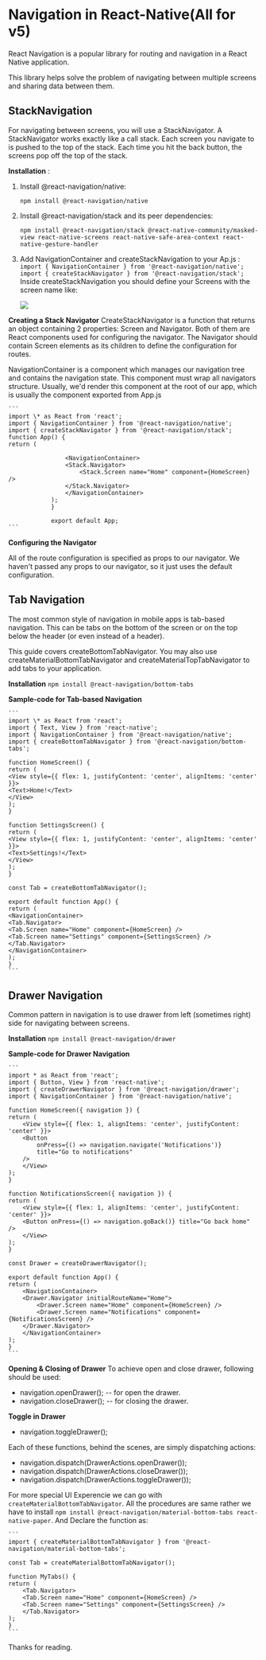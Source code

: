 # Navigation in React-Native(All for v5)

React Navigation is a popular library for routing and navigation in a React Native application.

This library helps solve the problem of navigating between multiple screens and sharing data between them.

## StackNavigation

For navigating between screens, you will use a StackNavigator. A StackNavigator works exactly like a call stack. Each screen you navigate to is pushed to the top of the stack. Each time you hit the back button, the screens pop off the top of the stack.

**Installation** :

1.  Install @react-navigation/native:

    `npm install @react-navigation/native`

2.  Install @react-navigation/stack and its peer dependencies:

    `npm install @react-navigation/stack @react-native-community/masked-view react-native-screens react-native-safe-area-context react-native-gesture-handler`

3.  Add NavigationContainer and createStackNavigation to your Ap.js :
    `import { NavigationContainer } from '@react-navigation/native'; import { createStackNavigator } from '@react-navigation/stack';`
    Inside createStackNavigation you should define your Screens with the screen name like:

    ![](image/4.png)

**Creating a Stack Navigator**
CreateStackNavigator is a function that returns an object containing 2 properties: Screen and Navigator. Both of them are React components used for configuring the navigator. The Navigator should contain Screen elements as its children to define the configuration for routes.

NavigationContainer is a component which manages our navigation tree and contains the navigation state. This component must wrap all navigators structure. Usually, we'd render this component at the root of our app, which is usually the component exported from App.js

    ```
    import \* as React from 'react';
    import { NavigationContainer } from '@react-navigation/native';
    import { createStackNavigator } from '@react-navigation/stack';
    function App() {
    return (

                    <NavigationContainer>
                    <Stack.Navigator>
                        <Stack.Screen name="Home" component={HomeScreen} />
                    </Stack.Navigator>
                    </NavigationContainer>
                );
                }

                export default App;
    ```

**Configuring the Navigator**

All of the route configuration is specified as props to our navigator. We haven't passed any props to our navigator, so it just uses the default configuration.

## Tab Navigation

The most common style of navigation in mobile apps is tab-based navigation. This can be tabs on the bottom of the screen or on the top below the header (or even instead of a header).

This guide covers createBottomTabNavigator. You may also use createMaterialBottomTabNavigator and createMaterialTopTabNavigator to add tabs to your application.

**Installation**
`npm install @react-navigation/bottom-tabs `

**Sample-code for Tab-based Navigation**

    ```
    import \* as React from 'react';
    import { Text, View } from 'react-native';
    import { NavigationContainer } from '@react-navigation/native';
    import { createBottomTabNavigator } from '@react-navigation/bottom-tabs';

    function HomeScreen() {
    return (
    <View style={{ flex: 1, justifyContent: 'center', alignItems: 'center' }}>
    <Text>Home!</Text>
    </View>
    );
    }

    function SettingsScreen() {
    return (
    <View style={{ flex: 1, justifyContent: 'center', alignItems: 'center' }}>
    <Text>Settings!</Text>
    </View>
    );
    }

    const Tab = createBottomTabNavigator();

    export default function App() {
    return (
    <NavigationContainer>
    <Tab.Navigator>
    <Tab.Screen name="Home" component={HomeScreen} />
    <Tab.Screen name="Settings" component={SettingsScreen} />
    </Tab.Navigator>
    </NavigationContainer>
    );
    }
    ```

## Drawer Navigation

Common pattern in navigation is to use drawer from left (sometimes right) side for navigating between screens.

**Installation**
`npm install @react-navigation/drawer`

**Sample-code for Drawer Navigation**

    ```
    import * as React from 'react';
    import { Button, View } from 'react-native';
    import { createDrawerNavigator } from '@react-navigation/drawer';
    import { NavigationContainer } from '@react-navigation/native';

    function HomeScreen({ navigation }) {
    return (
        <View style={{ flex: 1, alignItems: 'center', justifyContent: 'center' }}>
        <Button
            onPress={() => navigation.navigate('Notifications')}
            title="Go to notifications"
        />
        </View>
    );
    }

    function NotificationsScreen({ navigation }) {
    return (
        <View style={{ flex: 1, alignItems: 'center', justifyContent: 'center' }}>
        <Button onPress={() => navigation.goBack()} title="Go back home" />
        </View>
    );
    }

    const Drawer = createDrawerNavigator();

    export default function App() {
    return (
        <NavigationContainer>
        <Drawer.Navigator initialRouteName="Home">
            <Drawer.Screen name="Home" component={HomeScreen} />
            <Drawer.Screen name="Notifications" component={NotificationsScreen} />
        </Drawer.Navigator>
        </NavigationContainer>
    );
    }
    ```

**Opening & Closing of Drawer**
To achieve open and close drawer, following should be used:

- navigation.openDrawer(); -- for open the drawer.
- navigation.closeDrawer(); -- for closing the drawer.

**Toggle in Drawer**

- navigation.toggleDrawer();

Each of these functions, behind the scenes, are simply dispatching actions:

- navigation.dispatch(DrawerActions.openDrawer());
- navigation.dispatch(DrawerActions.closeDrawer());
- navigation.dispatch(DrawerActions.toggleDrawer());

For more special UI Experencie we can go with `createMaterialBottomTabNavigator`. All the procedures are same rather we have to install `npm install @react-navigation/material-bottom-tabs react-native-paper`. And Declare the function as:

    ```
    import { createMaterialBottomTabNavigator } from '@react-navigation/material-bottom-tabs';

    const Tab = createMaterialBottomTabNavigator();

    function MyTabs() {
    return (
        <Tab.Navigator>
        <Tab.Screen name="Home" component={HomeScreen} />
        <Tab.Screen name="Settings" component={SettingsScreen} />
        </Tab.Navigator>
    );
    }
    ```

Thanks for reading.
